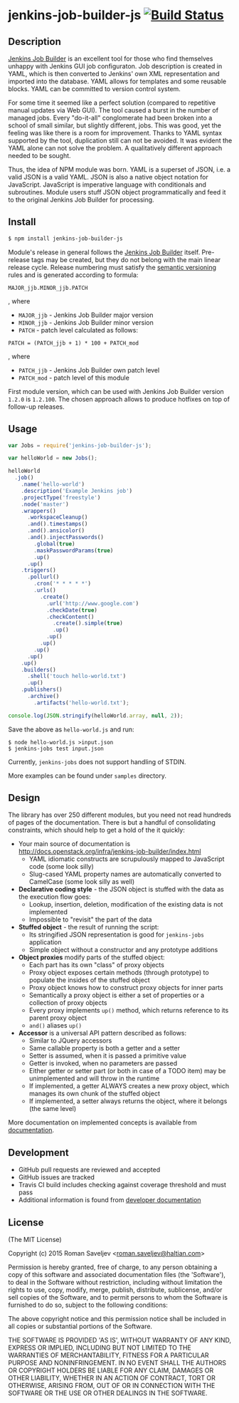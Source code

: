 # jenkins-job-builder-js [![Build Status](https://travis-ci.org/RomanSaveljev/jenkins-job-builder-js.svg)](http://travis-ci.org/RomanSaveljev/jenkins-job-builder-js)

## Description

[Jenkins Job Builder](http://docs.openstack.org/infra/jenkins-job-builder/) is an excellent tool for those who find themselves unhappy with Jenkins GUI job configuraton. Job description is created in YAML, which is then converted to Jenkins' own XML representation and imported into the database. YAML allows for templates and some reusable blocks. YAML can be committed to version control system.

For some time it seemed like a perfect solution (compared to repetitive manual updates via Web GUI). The tool caused a burst in the number of managed jobs. Every "do-it-all" conglomerate had been broken into a school of small similar, but slightly different, jobs. This was good, yet the feeling was like there is a room for improvement. Thanks to YAML syntax supported by the tool, duplication still can not be avoided. It was evident the YAML alone can not solve the problem. A
qualitatively different approach needed to be sought.

Thus, the idea of NPM module was born. YAML is a superset of JSON, i.e. a valid JSON is a valid YAML. JSON is also a native object notation for JavaScript. JavaScript is imperative language with conditionals and subroutines. Module users stuff JSON object programmatically and feed it to the original Jenkins Job Builder for processing.

## Install

```bash
$ npm install jenkins-job-builder-js
```

Module's release in general follows the [Jenkins Job Builder](https://pypi.python.org/pypi/jenkins-job-builder) itself. Pre-release tags may be created, but they do not belong with the main linear release cycle. Release numbering must satisfy the [semantic versioning](http://semver.org/) rules and is generated according to formula:

```
MAJOR_jjb.MINOR_jjb.PATCH
```

, where

* `MAJOR_jjb` - Jenkins Job Builder major version
* `MINOR_jjb` - Jenkins Job Builder minor version
* `PATCH` - patch level calculated as follows:

```
PATCH = (PATCH_jjb + 1) * 100 + PATCH_mod
```

, where

* `PATCH_jjb` - Jenkins Job Builder own patch level
* `PATCH_mod` - patch level of this module

First module version, which can be used with Jenkins Job Builder version `1.2.0` is `1.2.100`. The chosen approach allows to produce hotfixes on top of follow-up releases.

## Usage

```js
var Jobs = require('jenkins-job-builder-js');

var helloWorld = new Jobs();

helloWorld
  .job()
    .name('hello-world')
    .description('Example Jenkins job')
    .projectType('freestyle')
    .node('master')
    .wrappers()
      .workspaceCleanup()
      .and().timestamps()
      .and().ansicolor()
      .and().injectPasswords()
        .global(true)
        .maskPasswordParams(true)
        .up()
      .up()
    .triggers()
      .pollurl()
        .cron('* * * * *')
        .urls()
          .create()
            .url('http://www.google.com')
            .checkDate(true)
            .checkContent()
              .create().simple(true)
              .up()
            .up()
          .up()
        .up()
      .up()
    .up()
    .builders()
      .shell('touch hello-world.txt')
      .up()
    .publishers()
      .archive()
        .artifacts('hello-world.txt');

console.log(JSON.stringify(helloWorld.array, null, 2));
```

Save the above as `hello-world.js` and run:

```shell
$ node hello-world.js >input.json
$ jenkins-jobs test input.json
```

Currently, `jenkins-jobs` does not support handling of STDIN.

More examples can be found under `samples` directory.

## Design

The library has over 250 different modules, but you need not read hundreds of pages of the documentation.
There is but a handful of consolidating constraints, which should help to get a hold of the it quickly:

* Your main source of documentation is http://docs.openstack.org/infra/jenkins-job-builder/index.html
    * YAML idiomatic constructs are scrupulously mapped to JavaScript code (some look silly)
    * Slug-cased YAML property names are automatically converted to CamelCase (some look silly as well)
* **Declarative coding style** - the JSON object is stuffed with the data as the execution flow goes:
    * Lookup, insertion, deletion, modification of the existing data is not implemented
    * Impossible to "revisit" the part of the data
* **Stuffed object** - the result of running the script:
    * Its stringified JSON representation is good for `jenkins-jobs` application
    * Simple object without a constructor and any prototype additions
* **Object proxies** modify parts of the stuffed object:
    * Each part has its own "class" of proxy objects
    * Proxy object exposes certain methods (through prototype) to populate the insides of the stuffed object
    * Proxy object knows how to construct proxy objects for inner parts
    * Semantically a proxy object is either a set of properties or a collection of proxy objects
    * Every proxy implements `up()` method, which returns reference to its parent proxy object
    * `and()` aliases `up()`
* **Accessor** is a universal API pattern described as follows:
    * Similar to JQuery accessors
    * Same callable property is both a getter and a setter
    * Setter is assumed, when it is passed a primitive value
    * Getter is invoked, when no parameters are passed
    * Either getter or setter part (or both in case of a TODO item) may be unimplemented and will throw in the runtime
    * If implemented, a getter ALWAYS creates a new proxy object, which manages its own chunk of the stuffed object
    * If implemented, a setter always returns the object, where it belongs (the same level)

More documentation on implemented concepts is available from [documentation](doc/design/README.md).

## Development

* GitHub pull requests are reviewed and accepted
* GitHub issues are tracked
* Travis CI build includes checking against coverage threshold and must pass
* Additional information is found from [developer documentation](doc/developer/README.md)

## License 

(The MIT License)

Copyright (c) 2015 Roman Saveljev &lt;roman.saveljev@haltian.com&gt;

Permission is hereby granted, free of charge, to any person obtaining
a copy of this software and associated documentation files (the
'Software'), to deal in the Software without restriction, including
without limitation the rights to use, copy, modify, merge, publish,
distribute, sublicense, and/or sell copies of the Software, and to
permit persons to whom the Software is furnished to do so, subject to
the following conditions:

The above copyright notice and this permission notice shall be
included in all copies or substantial portions of the Software.

THE SOFTWARE IS PROVIDED 'AS IS', WITHOUT WARRANTY OF ANY KIND,
EXPRESS OR IMPLIED, INCLUDING BUT NOT LIMITED TO THE WARRANTIES OF
MERCHANTABILITY, FITNESS FOR A PARTICULAR PURPOSE AND NONINFRINGEMENT.
IN NO EVENT SHALL THE AUTHORS OR COPYRIGHT HOLDERS BE LIABLE FOR ANY
CLAIM, DAMAGES OR OTHER LIABILITY, WHETHER IN AN ACTION OF CONTRACT,
TORT OR OTHERWISE, ARISING FROM, OUT OF OR IN CONNECTION WITH THE
SOFTWARE OR THE USE OR OTHER DEALINGS IN THE SOFTWARE.
